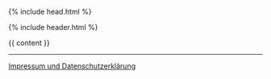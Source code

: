 <!DOCTYPE html>
<html dir="ltr" lang="de-DE">

{% include head.html %}

<body>

{% include header.html %}

<div class="page">
  {{ content }}
<footer>
<hr>
<a href="/9_impr.html">Impressum und Datenschutzerklärung</a>
</footer>
</div>

</body>
</html>
